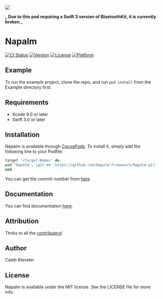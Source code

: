 ![](https://github.com/Napalm-Framework/Napalm/blob/master/Example/napalm-header.png)

**_ Due to this pod requiring a Swift 3 version of BluetoothKit, it is currently broken _**

# Napalm

[![CI Status](https://travis-ci.org/Napalm-Framework/Napalm.svg?branch=master)](https://travis-ci.org/Napalm-Framework)
[![Version](https://img.shields.io/cocoapods/v/Napalm.svg?style=flat)](http://cocoapods.org/pods/Napalm)
[![License](https://img.shields.io/cocoapods/l/Napalm.svg?style=flat)](http://cocoapods.org/pods/Napalm)
[![Platform](https://img.shields.io/cocoapods/p/Napalm.svg?style=flat)](http://cocoapods.org/pods/Napalm)

## Example

To run the example project, clone the repo, and run `pod install` from the Example directory first.

## Requirements

- Xcode 8.0 or later
- Swift 3.0 or later

## Installation

Napalm is available through [CocoaPods](http://cocoapods.org). To install
it, simply add the following line to your Podfile:

```ruby
target '<Target-Name>' do
pod "Napalm", :git => 'https://github.com/Napalm-Framework/Napalm.git', :commit => '<Commit-Number>'
end

```

You can get the commit number from [here](https://github.com/Napalm-Framework/Napalm/commits/master)

## Documentation

You can find documentation [here](https://napalm-framework.github.io/Napalm/docs/index.html).

## Attribution

Thnks to all the [contributers](https://github.com/Napalm-Framework/Napalm/blob/master/Example/Attribution.md)!

## Author

Caleb Kleveter

## License

Napalm is available under the MIT license. See the LICENSE file for more info.

